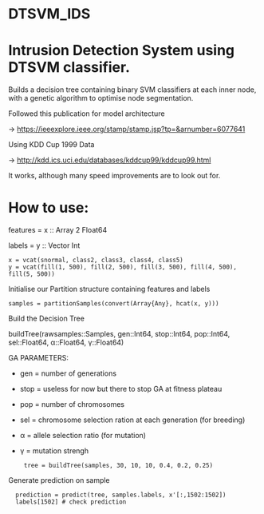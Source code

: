 # DTSVM_IDS

# Intrusion Detection System using DTSVM classifier.


Builds a decision tree containing binary SVM classifiers at each inner node, with a genetic algorithm to optimise node segmentation.

Followed this publication for model architecture

  -> https://ieeexplore.ieee.org/stamp/stamp.jsp?tp=&arnumber=6077641

Using KDD Cup 1999 Data

  -> http://kdd.ics.uci.edu/databases/kddcup99/kddcup99.html

It works, although many speed improvements are to look out for.

# How to use:

features = x :: Array 2 Float64

labels = y :: Vector Int

    x = vcat(snormal, class2, class3, class4, class5)
    y = vcat(fill(1, 500), fill(2, 500), fill(3, 500), fill(4, 500), fill(5, 500))
    
Initialise our Partition structure containing features and labels

    samples = partitionSamples(convert(Array{Any}, hcat(x, y)))
    
Build the Decision Tree

buildTree(rawsamples::Samples, gen::Int64, stop::Int64, pop::Int64, sel::Float64, α::Float64, γ::Float64)

  GA PARAMETERS:
  - gen = number of generations
  - stop = useless for now but there to stop GA at fitness plateau
  - pop = number of chromosomes
  - sel = chromosome selection ration at each generation (for breeding)
  - α = allele selection ratio (for mutation)
  - γ = mutation strengh
  
         tree = buildTree(samples, 30, 10, 10, 0.4, 0.2, 0.25)
      
Generate prediction on sample

      prediction = predict(tree, samples.labels, x'[:,1502:1502])
      labels[1502] # check prediction
